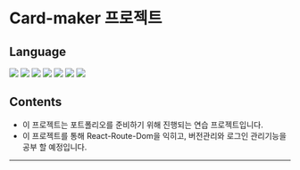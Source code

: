 # Card-maker 프로젝트

## Language
 <img src="https://img.shields.io/badge/HTML5-E34F26?style=flat-square&logo=HTML5&logoColor=black"/> <img src="https://img.shields.io/badge/CSS3-1572B6?style=flat-square&logo=CSS3&logoColor=black"/> <img src="https://img.shields.io/badge/JavaScript-F7DF1E?style=flat-square&logo=JavaScript&logoColor=black"/>
 <img src="https://img.shields.io/badge/React-61DAFB?style=flat-square&logo=React&logoColor=black"/>  <img src="https://img.shields.io/badge/ReactRouter-CA4245?style=flat-square&logo=ReactRouter&logoColor=black"/> 
 <img src="https://img.shields.io/badge/PostCSS-DD3A0A?style=flat-square&logo=PostCSS&logoColor=black"/> <img src="https://img.shields.io/badge/Netlify-00C7B7?style=flat-square&logo=Netlify&logoColor=black"/>

## Contents

+ 이 프로젝트는 포트폴리오를 준비하기 위해 진행되는 연습 프로젝트입니다.
+ 이 프로젝트를 통해 React-Route-Dom을 익히고, 버전관리와 로그인 관리기능을 공부 할 예정입니다.

-----------------

